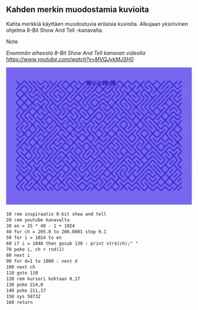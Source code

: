 ## Kahden merkin muodostamia kuvioita

Kahta merkkiä käyttäen muodostuvia erilaisia kuvioita. Alkujaan yksirivinen ohjelma 8-Bit Show And Tell -kanavalta.

> [!NOTE]
> _Enemmän aiheesta 8-Bit Show And Tell kanavan videolla https://www.youtube.com/watch?v=MVQJykMJSH0_

![Kahdella merkillä muodostettu kuvio](img/Kuvioita.png)

```
10 rem inspiraatio 8-bit show and tell
20 rem youtube kanavalta
30 en = 25 * 40 - 1 + 1024
40 for ch = 205.0 to 206.0001 step 0.1
50 for i = 1024 to en
60 if i = 1048 then gosub 130 : print str$(ch);" "
70 poke i, ch + rnd(1)
80 next i
90 for d=1 to 1000 : next d
100 next ch
110 goto 110
120 rem kursori kohtaan 0,17
130 poke 214,0
140 poke 211,17
150 sys 58732
160 return

```
